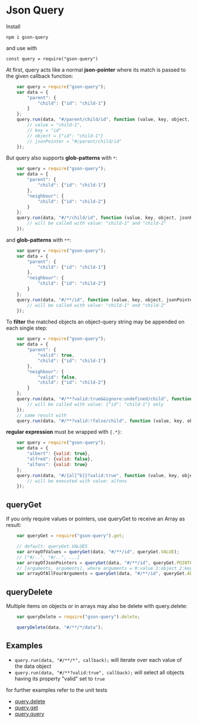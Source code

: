 # Json Query

Install

`npm i gson-query`

and use with

`const query = require("gson-query")`


At first, query acts like a normal **json-pointer** where its match is passed to the given callback function:

```js
	var query = require("gson-query");
	var data = {
		"parent": {
			"child": {"id": "child-1"}
		}
	};
	query.run(data, "#/parent/child/id", function (value, key, object, jsonPointer) {
		// value = "child-1",
		// key = "id"
		// object = {"id": "child-1"}
		// jsonPointer = "#/parent/child/id"
	});
```


But query also supports **glob-patterns** with `*`:

```js
	var query = require("gson-query");
	var data = {
		"parent": {
			"child": {"id": "child-1"}
		},
		"neighbour": {
			"child": {"id": "child-2"}
		}
	};
	query.run(data, "#/*/child/id", function (value, key, object, jsonPointer) {
		// will be called with value: "child-1" and "child-2"
	});
```

and **glob-patterns** with `**`:

```js
	var query = require("gson-query");
	var data = {
		"parent": {
			"child": {"id": "child-1"}
		},
		"neighbour": {
			"child": {"id": "child-2"}
		}
	};
	query.run(data, "#/**/id", function (value, key, object, jsonPointer) {
		// will be called with value: "child-1" and "child-2"
	});
```

To **filter** the matched objects an object-query string may be appended on each single step:

```js
	var query = require("gson-query");
	var data = {
		"parent": {
			"valid": true,
			"child": {"id": "child-1"}
		},
		"neighbour": {
			"valid": false,
			"child": {"id": "child-2"}
		}
	};
	query.run(data, "#/**?valid:true&&ignore:undefined/child", function (value, key, object, jsonPointer) {
		// will be called with value: {"id": "child-1"} only
	});
	// same result with
	query.run(data, "#/**?valid:!false/child", function (value, key, object, jsonPointer) { // ...
```

**regular expression** must be wrapped with `{.*}`:

```js
	var query = require("gson-query");
	var data = {
		"albert": {valid: true},
		"alfred": {valid: false},
		"alfons": {valid: true}
	};
	query.run(data, "#/{al[^b]}?valid:true", function (value, key, object, jsonPointer) {
		// will be executed with value: alfons
	});
```


## queryGet

If you only require values or pointers, use queryGet to receive an Array as result:

```js
	var queryGet = require("gson-query").get;

	// default: queryGet.VALUES
	var arrayOfValues = queryGet(data, "#/**/id", queryGet.VALUE);
	// ["#/..", "#/..", ...]
	var arrayOfJsonPointers = queryGet(data, "#/**/id", queryGet.POINTER);
	// [arguments, arguments], where arguments = 0:value 1:object 2:key 3:jsonPointer
	var arrayOfAllFourArguments = queryGet(data, "#/**/id", queryGet.ALL);
```


## queryDelete

Multiple items on objects or in arrays may also be delete with query.delete:

```js
	var queryDelete = require("gson-query").delete;

	queryDelete(data, "#/**/*/data");
```


## Examples

- `query.run(data, "#/**/*", callback);` will iterate over each value of the data object
- `query.run(data, "#/**?valid:true", callback);` will select all objects having its property "valid" set to `true`

for further examples refer to the unit tests

- [query.delete](https://github.com/sagold/json-query/blob/master/test/unit/queryDelete.test.js)
- [query.get](https://github.com/sagold/json-query/blob/master/test/unit/queryGet.test.js)
- [query.query](https://github.com/sagold/json-query/blob/master/test/unit/query.test.js)



